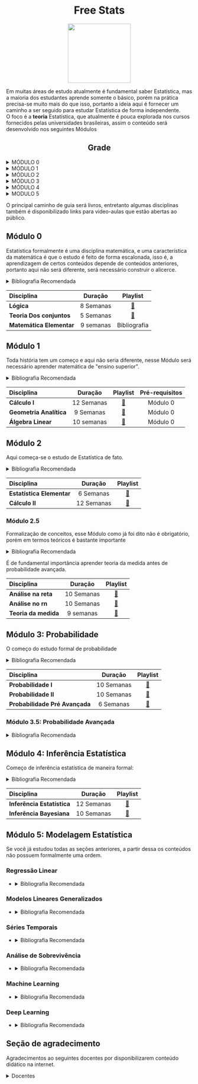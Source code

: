 
<center> <h1> Free Stats</h1> </center>


<p align="center"><img align="center" src="https://blogdozouza.files.wordpress.com/2019/04/logo-est.png" height="160px" width="170"/></p>

 Em muitas áreas de estudo atualmente é fundamental saber Estatística, mas a maioria dos estudantes aprende somente o básico, porém na prática precisa-se muito mais do que isso, portanto a ideia aqui é fornecer um caminho a ser seguido para estudar Estatística de forma independente.  
O foco é a **teoria** Estatística, que  atualmente é pouca explorada nos cursos fornecidos pelas universidades brasileiras, assim o conteúdo será desenvolvido nos seguintes Módulos
<center> <h2>Grade</h2> </center>

<details>
  <summary markdown="span"> MÓDULO 0 </summary>
Esse Módulo contém os requisitos mínimos para se começar estudar Estatística, é de fundamental importância que os conceitos aqui apresentados estejam bastante sedimentados pois serão utilizados inúmeras vezes ao longo dos seus estudos.

O que vai aprender:
<details>
  <summary markdown="span">Lógica Básica</summary>
Lógica é o requisito básico para o estudo formal de qualquer área, assim aqui se compreende as seguintes noções básicas:


* Quantificadores universais e existenciais
* Tabelas-verdade
* Sentenças condicionais e implicativas
* Sistemas Axiomáticos e Sistemas Formais

</details>

<details>
  <summary markdown="span">Teoria dos conjuntos</summary>

Teoria dos conjuntos é **primordial** para um estudo sério de probabilidade, nessa subseção, vamos unir o que foi aprendido em lógica básica com os fundamentos de teoria dos conjuntos.


* "Principais" axiomas da teoria dos conjuntos
* Operações com conjuntos
* Propriedades e demonstrações usando teoria dos conjuntos
* Relações e funções


</details>
<details>
  <summary markdown="span">Matemática Básica</summary>

Aqui vamos unificar toda a teoria até agora ensinada
* Tipos de funções
* Técnicas de demonstrações

</details>
</details>


<details>
  <summary markdown="span"> MÓDULO 1 </summary>

Nesse módulo começa-se o aprendizado de matemática **fundamental** para a Estatística, sendo portanto estudado:
<details>
  <summary markdown="span"> Cálculo I</summary>

Cálculo é peça chave para cálculo de probabilidades, portanto é **muito** importante que você tenha um bom domínio para conseguir avançar seus estudos, aqui você vai aprender:
* Limites
* Derivadas
* Integrais


O que vai aprender:
</details>

<details>
  <summary markdown="span"> Álgebra Linear</summary>
Muitos modelos estatísticos podem ser descritos usando matrizes e vetores, e na verdade quanto mais você avança em Estatística você percebe que algebra linear consegue embarcar vários conceitos, portanto aqui é necessário que você aprenda:

* Operações com vetores e matrizes
* Solução de sistemas
* Espaços vetoriais
* Determinante
* Transformações lineares
* Autovetores e Autovalores


O que vai aprender:
</details>

<details>
  <summary markdown="span">Geometria Analítica</summary>
Essa disciplina tem como maior enfoque combinar com álgebra linear e lhe preparar para Cálculo II





</details>


</details>

<details>
  <summary markdown="span">MÓDULO 2</summary>


<details>
  <summary markdown="span">Formalização de conceitos</summary>
Essa disciplina tem como maior enfoque combinar com álgebra linear e lhe preparar para Cálculo II





</details>



</details>


<details>
  <summary markdown="span">MÓDULO 3</summary>


<details>
  <summary markdown="span">Probabilidade</summary>






</details>



</details>


<details>
  <summary markdown="span">MÓDULO 4</summary>


<details>
  <summary markdown="span">Inferência Estatística</summary>

* Inferênca Estatística Clássica
* Inferência Bayesiana



</details>



</details>


<details>
  <summary markdown="span">MODULO 5</summary>


<details>
  <summary markdown="span">Modelagem Estatística</summary>

* Regressão Linear
* Modelos Lineares Generalizados
* Séries Temporais
* Análise de Sobrevivência
* Machine Learning
* Deep Learning




</details>



</details>




O principal caminho de guia será livros, entretanto algumas disciplinas também é disponibilizado links para video-aulas que estão abertas ao público.  
  
## Módulo 0
Estatística formalmente é uma disciplina  matemática, e uma característica da matemática é que o estudo é feito de forma escalonada, isso é, a aprendizagem de certos conteúdos depende de conteúdos anteriores, portanto aqui não será diferente, será necessário construir o alicerce.  
<details>
  <summary markdown="span">Bibliografia Recomendada</summary>


* **Lógica**:  
  *  [Introdução à lógica - Mortari](https://www.amazon.com.br/Introdução-à-lógica-Cezar-Mortari/dp/8539306301/ref=sr_1_1?__mk_pt_BR=ÅMÅŽÕÑ&crid=2JW47B25LCP3C&keywords=lógica+mortari&qid=1640056489&sprefix=lógica+mortari%2Caps%2C206&sr=8-1)
  *  [Introduction to Logic and to the Methodology of the Deductive Sciences - Tarski](https://www.amazon.com.br/Introduction-Methodology-Deductive-Sciences-English-ebook/dp/B003VYBPYC/ref=sr_1_1?__mk_pt_BR=ÅMÅŽÕÑ&crid=3F8TUZBVWNVW7&keywords=introduction+to+logic+and+deductive&qid=1640056592&sprefix=introduction+to+logic+and+deductive%2Caps%2C200&sr=8-1&ufe=app_do%3Aamzn1.fos.25548f35-0de7-44b3-b28e-0f56f3f96147)
* **Teoria dos conjuntos**: 
  *  [Classic Set Theory: For Guided Independent Study -  D.C. Goldrei ](https://www.amazon.com/Classic-Set-Theory-Independent-Mathematics-ebook/dp/B075FCTRKP)
  *  [Introduction to Set Theory - Harberk](https://www.amazon.com.br/Introduction-Set-Theory-Revised-Expanded/dp/0824779150/ref=sr_1_1?keywords=introduction+to+set+theory&qid=1640056727&sprefix=introductio+to+set+t%2Caps%2C208&sr=8-1&ufe=app_do%3Aamzn1.fos.25548f35-0de7-44b3-b28e-0f56f3f96147)
* **Matemática Elementar**: 
  *  [A Transition to Advanced Mathematics](https://www.amazon.com.br/Transition-Advanced-Mathematics-Douglas-Smith/dp/1285463269/ref=sr_1_2?keywords=a+transition+to+advanced+mathematics&qid=1640056869&sprefix=A+transition+%2Caps%2C194&sr=8-2&ufe=app_do%3Aamzn1.fos.25548f35-0de7-44b3-b28e-0f56f3f96147)
  *  [Book of Proof](https://www.amazon.com.br/Book-Proof-Richard-H-Hammack/dp/0989472124/ref=sr_1_1?__mk_pt_BR=ÅMÅŽÕÑ&crid=39KWBAR1K6YF8&keywords=Book+of+proof&qid=1640056916&sprefix=book+of+proof%2Caps%2C201&sr=8-1&ufe=app_do%3Aamzn1.fos.db68964d-7c0e-4bb2-a95c-e5cb9e32eb12)
</details>

| Disciplina                                                                                                  |  Duração  | Playlist |
| :---------------------------------------------------------------------------------------------------------- | :-------:  | :-------: 
| **Lógica**                                                                     | 8 Semanas | [:link:](https://cmortari.prof.ufsc.br)  | :notebook:  |       -        |
| **Teoria Dos conjuntos** | 5 Semanas | [:link:](https://www.youtube.com/watch?v=S3_3LSJqgVg&list=PL5Dg8nFln2eVou0YbxuUiYWmjPuxTLAYe) | A pensar  |       -        |
| **Matemática Elementar**                            | 9 semanas |   Bibliografia   |  pois é   |       -        |

## Módulo 1
Toda história tem um começo e  aqui não seria diferente, nesse Módulo será necessário aprender matemática de "ensino superior".
<details>
  <summary markdown="span">Bibliografia Recomendada</summary>

* **Cálculo de uma variável (Cálculo I)**
  * [Cálculo Volume 1 - Stewart](https://www.amazon.com.br/C-C3-A1lculo-vol-I-James-Stweart-dp-852212583X/dp/852212583X/ref=dp_ob_title_bk)
  * [Cálculo I: Cálculo com funções de uma variável, com uma introdução à Álgebra Linear](https://www.amazon.com.br/Cálculo-Cálculo-com-funçoes-variável-ebook/dp/B092JJ3GLX/ref=sr_1_2?__mk_pt_BR=ÅMÅŽÕÑ&crid=28B98HTWMY86J&keywords=calculo+apostol&qid=1647019118&s=digital-text&sprefix=calculo+aposto%2Cdigital-text%2C209&sr=1-2)     
* **Geometria Analítica**  
  * [Vetores e geometria analítica - Paulo Winterle](https://www.amazon.com.br/Vetores-geometria-analítica-Paulo-Winterle-ebook/dp/B013H5WJW6/ref=sr_1_4?__mk_pt_BR=ÅMÅŽÕÑ&crid=3GAAZRQ23SBJF&keywords=geometria+analitica&qid=1647019195&s=digital-text&sprefix=geometria+analitic%2Cdigital-text%2C209&sr=1-4)
* **Álgebra Linear**  
  * [Introduction to Linear Algebra - Gilbert Strang](https://www.amazon.com.br/Introduction-Linear-Algebra-Gilbert-Strang/dp/0980232775/ref=sr_1_1?__mk_pt_BR=ÅMÅŽÕÑ&crid=3JS9OO700HGK2&keywords=linear+algebra+gilbert&qid=1647019298&sprefix=linear+algebra+gilbert%2Caps%2C205&sr=8-1)
  * [Linear Algebra - Hoffman](https://www.amazon.com/Linear-Algebra-Kunze-Hoffman/dp/9332550077/ref=sr_1_1?crid=1PMLE71XZ3SKC&keywords=linear+algebra+hoffman&qid=1647019444&sprefix=linear+algebra+hoffman%2Caps%2C211&sr=8-1)
</details>

| Disciplina                                                                                                 |  Duração  | Playlist  | Pré-requisitos |
| :--------------------------------------------------------------------------------------------------------- | :-------: | :--------:  | :------------: |
| **Cálculo I**           | 12 Semanas |  [:link:](https://www.youtube.com/watch?v=WgHUHPlJETs&list=PLAudUnJeNg4tr-aiNyYCXE46L3qEZ2Nzx) |       Módulo 0       |
| **Geometria Analítica** | 9 Semanas | [:link:](https://www.youtube.com/watch?v=KKTZz75QK1M&list=PLZ2q7OLLOFBYgAGI_1a2TAvtI0_mjRSWD)   |       Módulo 0        |
| **Álgebra Linear**              | 10 semanas |  [:link:](https://www.youtube.com/watch?v=ZK3O402wf1c&list=PL49CF3715CB9EF31D&index=1)  |         Módulo 0        |


  ## Módulo 2
Aqui começa-se o estudo de Estatística de fato.
<details>
  <summary markdown="span">Bibliografia Recomendada</summary>

* [Estatística Básica - Bussab e Morettin](https://www.amazon.com.br/Estatística-Básica-Wilton-Bussab/dp/8547220224/ref=asc_df_8547220224/?tag=googleshopp00-20&linkCode=df0&hvadid=379748610448&hvpos=&hvnetw=g&hvrand=7931812435905986359&hvpone=&hvptwo=&hvqmt=&hvdev=c&hvdvcmdl=&hvlocint=&hvlocphy=1001689&hvtargid=pla-811770768458&psc=1)


* [Cálculo - vol. II: Volume 2 - Stewart](https://www.amazon.com.br/Cálculo-vol-II-James-Stweart/dp/8522125848/ref=sr_1_1?__mk_pt_BR=ÅMÅŽÕÑ&crid=10TJ79YLOB23T&keywords=Cálculo+2+stewart&qid=1650567527&s=books&sprefix=cálculo+2+stewart%2Cstripbooks%2C296&sr=1-1&ufe=app_do%3Aamzn1.fos.6a09f7ec-d911-4889-ad70-de8dd83c8a74)
</details>

| Disciplina                                                                                                 |  Duração  | Playlist  | 
| :--------------------------------------------------------------------------------------------------------- | :-------: | :--------:  |
| **Estatística Elementar**           | 6 Semanas |  [:link:](https://www.youtube.com/watch?v=hESKcJbMCrI&list=PL5Dg8nFln2eU1g1wzazCDF6jusmWE2nIL)  |       Módulo 0       |
| **Cálculo II** | 12 Semanas | [:link:](https://www.youtube.com/watch?v=lQdzRBRL9Tw&list=PLAudUnJeNg4sd0TEJ9EG6hr-3d3jqrddN) |       Módulo 0        |

### Módulo 2.5
Formalização de conceitos, esse Módulo como já foi dito não é obrigatório, porém em termos teóricos é bastante importante
<details>
  <summary markdown="span">Bibliografia Recomendada</summary>

* **Análise**
  * [Curso de Análise Vol 1 - Elon](https://loja.sbm.org.br/curso-de-analise-vol-1.html)
  * [Understanding Analysis - Abbot](https://www.amazon.com.br/Understanding-Analysis-Stephen-Abbott/dp/1493927116)
  * [Analysis I - Terence Tao](https://www.amazon.com.br/Analysis-I-Third-Terence-Tao/dp/9380250649/ref=sr_1_1?__mk_pt_BR=ÅMÅŽÕÑ&crid=4H9TGN8DZ2RX&keywords=analysis+terence+tao&qid=1650567821&s=books&sprefix=analysis+terence+tao%2Cstripbooks%2C199&sr=1-1&ufe=app_do%3Aamzn1.fos.25548f35-0de7-44b3-b28e-0f56f3f96147)
  * [Analysis II - Terence Tao](https://www.amazon.com.br/Analysis-II-Third-Terence-Tao/dp/9380250657/ref=asc_df_9380250657/?tag=googleshopp00-20&linkCode=df0&hvadid=379765626380&hvpos=&hvnetw=g&hvrand=6239892852200619085&hvpone=&hvptwo=&hvqmt=&hvdev=c&hvdvcmdl=&hvlocint=&hvlocphy=1001689&hvtargid=pla-450575586368&psc=1)  
  * [Curso de Análise Vol 2 - Elon](https://loja.sbm.org.br/curso-de-analise-vol-2.html)
* **Teoria da medida**
  * [Introdução à Medida e Integração - Isnard](https://loja.sbm.org.br/introduc-o-a-medida-e-integrac-o.html)
  * [Measure Theory - Halmos](https://www.amazon.com.br/Measure-Theory-Paul-R-Halmos/dp/0387900888/ref=sr_1_1?__mk_pt_BR=ÅMÅŽÕÑ&crid=20O8K396Z5TJ9&keywords=measure+theory+halmos&qid=1650568113&s=books&sprefix=measure+theory+halmo%2Cstripbooks%2C273&sr=1-1&ufe=app_do%3Aamzn1.fos.25548f35-0de7-44b3-b28e-0f56f3f96147)
  * [Measure, Integration & Real Analysis - Axler](https://measure.axler.net/MIRA.pdf)
</details>

É de fundamental importância aprender teoria da medida antes de probabilidade avançada.

| Disciplina                                                                                                  |  Duração  | Playlist | 
| :---------------------------------------------------------------------------------------------------------- | :-------:  | :-------: | 
| **Análise na reta**                                                                     | 10 Semanas | [:link:](https://www.youtube.com/watch?v=Nh57TcGJelU&list=PLo4jXE-LdDTRh_XIyhRwyCup4J6D8ftTL)  | :notebook:  |       -        |
| **Análise no rn** | 10 Semanas | [:link:](https://www.youtube.com/watch?v=mXQ3XIeYgYI&list=PLo4jXE-LdDTSadrRNyVDB8CU44InqabE0) | A pensar  |       -        |
| **Teoria da medida**                           | 9 semanas |   [:link:](https://www.youtube.com/watch?v=oTWwfTQY-TQ&list=PLo4jXE-LdDTSln8Q8q0MNDSs69wVb2lh_)   |  pois é   |       -        |



## Módulo 3: Probabilidade 
O começo do estudo formal de probabilidade

<details>
  <summary markdown="span">Bibliografia Recomendada</summary>

* Probabilidade I  
  * [Probabilidade - Aplicações à Estatística - Meyer](https://www.amazon.com.br/Probabilidade-Aplicações-Estatística-Paul-Meyer/dp/8521602944/ref=sr_1_1?keywords=paul+meyer+probabilidade&qid=1640057579&sprefix=paul+meyer+%2Caps%2C253&sr=8-1&ufe=app_do%3Aamzn1.fos.4bb5663b-6f7d-4772-84fa-7c7f565ec65b)
  * [Probabilidade: um Curso Introdutório - Dantas ](https://www.amazon.com.br/Probabilidade-Introdutório-Carlos-Alberto-Barbosa/dp/8531403995/ref=pd_sbs_6/139-4786804-6922218?pd_rd_w=wWAdc&pf_rd_p=9175a6cb-27e9-4c8e-b27e-0da5a40be6eb&pf_rd_r=VTQER6Q2PQ4VNQQ04MF9&pd_rd_r=2cd45eba-416c-480a-8e17-483e3d800d6c&pd_rd_wg=oG9CM&pd_rd_i=8531403995&psc=1)
  * [:link:](https://www.youtube.com/watch?v=qUBtru_zmbc&list=PL5nbzsxqG2FOqyUPu_SHNFznUAuZMLCJI)
* Probabilidade II 
  * [Probabilidade e Variáveis Aleatórias - Magalhães](https://www.amazon.com.br/Probabilidade-Variáveis-Aleatórias-Nascimento-Magalhaes/dp/8531409454/ref=pd_bxgy_img_2/139-4786804-6922218?pd_rd_w=mtJ6v&pf_rd_p=4a943320-02ab-4775-ad7a-eaf57d00a244&pf_rd_r=9PFEC3MDBN1AN5CRT23S&pd_rd_r=edc4a9eb-b798-43a3-8919-32912dd74071&pd_rd_wg=4n4i5&pd_rd_i=8531409454&psc=1)
  * [Probabilidade: Um Curso Moderno com Aplicações- Ross](https://www.amazon.com.br/Probabilidade-Curso-Moderno-com-Aplicações/dp/8577806219/ref=sr_1_1?__mk_pt_BR=ÅMÅŽÕÑ&crid=29UUQ9D2QBCDL&keywords=sheldon+ross&qid=1640057949&s=books&sprefix=sheldon+ross%2Cstripbooks%2C228&sr=1-1&ufe=app_do%3Aamzn1.fos.fcd6d665-32ba-4479-9f21-b774e276a678)
</details>

| Disciplina                                                                                                 |  Duração  | Playlist  | 
| :--------------------------------------------------------------------------------------------------------- | :-------: | :--------:  | 
| **Probabilidade I**           | 10 Semanas |  [:link:](https://www.youtube.com/watch?v=qUBtru_zmbc&list=PL5nbzsxqG2FOqyUPu_SHNFznUAuZMLCJI)  |       Módulo 0       |
| **Probabilidade II** | 10 Semanas | [:link:](https://www.youtube.com/c/rafaelstern/playlists?view=50&sort=dd&shelf_id=3) |       Módulo 0        |
| **Probabilidade Pré Avançada** | 6 Semanas | [:link:](https://www.youtube.com/watch?v=Q5bGmDTZQhk&list=PLo4jXE-LdDTS5BYqea-LcHdtjKwVcepP7) |       Módulo 0        |
### Módulo 3.5: Probabilidade Avançada

<details>
  <summary markdown="span">Bibliografia Recomendada</summary>

* Probabilidade pré avançada 
  * [First Look at Rigorous Probability Theory - Rosenthal](https://www.amazon.com.br/First-Look-Rigorous-Probability-Theory/dp/9812703713/ref=sr_1_2?__mk_pt_BR=ÅMÅŽÕÑ&crid=5DN8VOYPBPOU&keywords=a+first+look+at+rigorous+probability&qid=1640058103&s=books&sprefix=a+first+look+at+rigorous+probability%2Cstripbooks%2C192&sr=1-2&ufe=app_do%3Aamzn1.fos.e05b01e0-91a7-477e-a514-15a32325a6d6)
* Probabilidade Avançada
  * [Probability & Measure Theory - Ash](https://www.amazon.com.br/Probability-Measure-Theory-Robert-Ash/dp/0120652021/ref=sr_1_4?__mk_pt_BR=ÅMÅŽÕÑ&crid=3K9Q7S415LXRF&keywords=probability+and+measure&qid=1640058146&s=books&sprefix=probability+and+measure%2Cstripbooks%2C194&sr=1-4&ufe=app_do%3Aamzn1.fos.25548f35-0de7-44b3-b28e-0f56f3f96147)
  * [Probability and Stochastics - Erhan](https://www.amazon.com.br/Probability-Stochastics-261-Erhan-Çınlar/dp/0387878580/ref=sr_1_1?__mk_pt_BR=ÅMÅŽÕÑ&crid=1ZC8T0HNKBF4S&keywords=probability+and+stochastic&qid=1640058269&s=books&sprefix=probability+and+stochastic%2Cstripbooks%2C196&sr=1-1&ufe=app_do%3Aamzn1.fos.25548f35-0de7-44b3-b28e-0f56f3f96147)
</details>

## Módulo 4: Inferência Estatística 
Começo de inferência estatística de maneira formal:

<details>
  <summary markdown="span">Bibliografia Recomendada</summary>

* **Inferência Estatística**
  * [Statistical Inference - Casella e Berger](https://mybiostats.files.wordpress.com/2015/03/casella-berger.pdf)
  * [A Course in Mathematical Statistics - Roussas](http://faculty.ndhu.edu.tw/~yltseng/edu/mathstatRoussas.pdf)

* **Inferência Bayesiana**
  * [Statistical Inference An Integrated Approach - Migon](https://web.icmc.usp.br/SCATUSU/Boletim_aquisicao/Boletim_Janeiro_2016/Capas_Marco_2016/BIBLIOTECA_158_Migon_Statistical0001.pdf)
  * [A Student’s Guide to Bayesian Statistics - Lambert](https://www.amazon.com.br/Students-Guide-Bayesian-Statistics/dp/1473916364)
  * [Bayesian Theory - Bernardo e Smith](https://statisticalsupportandresearch.files.wordpress.com/2019/03/josc3a9-m.-bernardo-adrian-f.-m.-smith-bayesian-theory-wiley-1994.pdf)
</details>

| Disciplina                                                                                                 |  Duração  | Playlist  |
| :--------------------------------------------------------------------------------------------------------- | :-------: | :--------:  | 
| **Inferência Estatística**           | 12 Semanas |  [:link:](https://www.youtube.com/watch?v=Da34vphGCow&list=PL5Dg8nFln2eVsLUFxlYqjKh4Ps5nW2j1W&index=33&ab_channel=ACi%C3%AAnciadaEstat%C3%ADstica)  |       Módulo 0       |
| **Inferência Bayesiana** | 10 Semanas | [:link:](https://www.youtube.com/watch?v=YKZ1euMRsbs&list=PL5nbzsxqG2FPrVmqbLafXqOrE3djThquN&ab_channel=GustavoFerreira) |       Módulo 0        |

  
## Módulo 5: Modelagem Estatística
Se você já estudou todas as seções anteriores, a partir dessa os conteúdos não possuem formalmente uma ordem.

### Regressão Linear
* 
  <details>
    <summary markdown="span">Bibliografia Recomendada</summary>

    * [Econometria Básica - Gujarati](http://zalamsyah.staff.unja.ac.id/wp-content/uploads/sites/286/2019/11/7-Basic-Econometrics-4th-Ed.-Gujarati.pdf)
    * [The Truth About Linear Regression - Shalizi](https://www.stat.cmu.edu/~cshalizi/TALR/)
    * [Regression and Other Stories](https://avehtari.github.io/ROS-Examples/)
  </details>


### Modelos Lineares Generalizados
*  <details>
    <summary markdown="span">Bibliografia Recomendada</summary>

    * [Generalized Linear Models - McCullagh e Nelder](https://www.utstat.toronto.edu/~brunner/oldclass/2201s11/readings/glmbook.pdf)
    * [Generalized Linear Models With Examples in R - Dunn e Smyth](https://www.amazon.com/Generalized-Linear-Examples-Springer-Statistics/dp/1441901175https://www.amazon.com/Generalized-Linear-Examples-Springer-Statistics/dp/1441901175)
  </details>

### Séries Temporais

*  <details>
    <summary markdown="span">Bibliografia Recomendada</summary>

    * [Análise de Séries Temporais - Morettin](https://www.amazon.com.br/An%C3%A1lise-S%C3%A9ries-Temporais-Pedro-Morettin/dp/8521203896)
    * [Link útil](https://www.ime.usp.br/~pam/ST.html)
    * [Econometria de Séries Temporais - De Losso](https://www.amazon.com.br/Econometria-S%C3%A9ries-Temporais-Rodrigo-Silveira/dp/852211157X)
    * [Time Series: Theory and Methods - Brockwell](https://d-nb.info/949251941/04)
  </details>

### Análise de Sobrevivência
*  <details>
    <summary markdown="span">Bibliografia Recomendada</summary>

    * [Survival Analysis A Self Learning Text - Kleinbaum e Klein](https://www.amazon.com.br/Survival-Analysis-Self-Learning-David-Kleinbaum/dp/1441966455)
    * [Análise de Sobrevivência Aplicada - Colosimo e Giolo](https://www.amazon.com.br/An%C3%A1lise-Sobreviv%C3%AAncia-Aplicada-Ant%C3%B4nio-Colosimo/dp/8521203845)
  </details>
  
### Machine Learning
*  <details>
    <summary markdown="span">Bibliografia Recomendada</summary>

    * [The Machine Learning: A Probabilistic Perspective - Murphy](https://probml.github.io/pml-book/)
    * [Machine Learning - Tom Mitchell](https://www.cin.ufpe.br/~cavmj/Machine%20-%20Learning%20-%20Tom%20Mitchell.pdf)
    * [A Course in Machine Learning -  Hal Daumé III](http://ciml.info/)
  </details>


### Deep Learning

*  <details>
    <summary markdown="span">Bibliografia Recomendada</summary>

    * [Deep Learning - Goodfellow](https://www.deeplearningbook.org/)
    * [Deep Learning with Python - Chollet](https://www.amazon.com.br/Deep-Learning-Python-Francois-Chollet/dp/1617294438)
    * [Deep Learning for Coders with Fastai and Pytorch - Jeremy e Gugger](https://course.fast.ai/)
  </details>











## Seção de agradecimento
Agradecimentos ao seguintes docentes por disponibilizarem conteúdo didático na internet.

<details>
    <summary markdown="span">Docentes</summary>

<table>
  <tr>
    <td align="center"><a href="https://lattes.ime.usp.br/mat/membro-1334333415248806.html"><img src="https://yt3.ggpht.com/ytc/AKedOLQXjOG_FJR1F_CM-xACuufppVddVUJ11oaAkQmVFg=s900-c-k-c0x00ffffff-no-rj" width="100px;" alt=""/><br /><sub><b>Alexandre Lymberopoulos</b></td>
    <td align="center"><a href="https://www.ime.usp.br/~patriota//"><img src="https://miro.medium.com/fit/c/176/176/2*2i6pAwRb_5giJosrB6H5rw.jpeg" width="100px;" alt=""/><br /><sub><b>Alexandre Patriota</b></td>
    <td align="center"><a href="http://www.iea.usp.br/pessoas/pasta-pessoac/claudio-possani"><img src="https://chc.fflch.usp.br/sites/chc.fflch.usp.br/files/styles/medium/public/2021-02/claudio%20possani.gif?itok=l8_3FM1O" width="75px;" alt=""/><br /><sub><b>Claudio Possani</b></td>
    <td align="center"><a href="https://scholar.google.com/citations?user=M4r5j0MAAAAJ&hl=en"><img src="https://www.abc.org.br/wp-content/uploads/2017/04/arton1062-1.jpg" width="110px;" height ="115px;" alt=""/><br /><sub><b>Claudio Landim</b></td>
    <td align="center"><a href="https://fil.cfh.ufsc.br/cezar-augusto-mortari/"><img src="https://fil.cfh.ufsc.br/files/2013/04/Cezar-Augusto-Mortari-2-300x300.png" width="100px;" alt=""/><br /><sub><b>Cezar Mortari</b></td>
    
    
  
  </tr>
    <tr>
  <td align="center"><a href="https://impa.br/wp-content/scriptLattes/membro-5809459915075654.html"><img src="https://imaginariopuro.files.wordpress.com/2016/12/gugu_impa.jpg" width="100px;" alt=""/><br /><sub><b>Gugu</b></td>
  <td align="center"><a href="https://scholar.google.com/citations?user=M4r5j0MAAAAJ&hl=en"><img src="https://scholar.googleusercontent.com/citations?view_op=view_photo&user=M4r5j0MAAAAJ&citpid=4" width="100px;" alt=""/><br /><sub><b>Gustavo Ferreira</b></td>
  <td align="center"><a href="https://www.ime.usp.br/~martha/"><img src="https://yt3.ggpht.com/ytc/AKedOLTNCkVNz3vS6xpyEvcH3rMme0obRkAJq4NHst4BPyQ=s900-c-k-c0x00ffffff-no-rj" width="100px;" alt=""/><br /><sub><b>Martha Salerno Monteiro</b></td>
  <td align="center"><a href="https://www.rafaelstern.science/"><img src="https://www.rafaelstern.science/authors/admin/avatar_huaf16020416d86c932f3fceb0715c710e_218831_270x270_fill_lanczos_center_3.png" width="100px;" alt=""/><br /><sub><b>Rafael B. Stern</b></td>
  
  

  </tr>

  <tr>
  
</table>
</details>